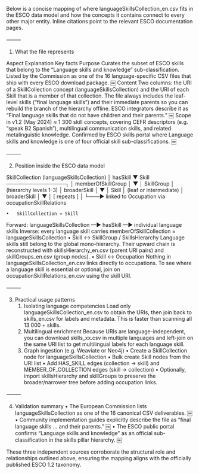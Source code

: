 Below is a concise mapping of where languageSkillsCollection_en.csv fits in the ESCO data model and how the concepts it contains connect to every other major entity. Inline citations point to the relevant ESCO documentation pages.

⸻

1. What the file represents

Aspect	Explanation	Key facts
Purpose	Curates the subset of ESCO skills that belong to the “Language skills and knowledge” sub-classification.	Listed by the Commission as one of the 16 language-specific CSV files that ship with every ESCO download package.  ￼
Content	Two columns: the URI of a SkillCollection concept (languageSkillsCollection) and the URI of each Skill that is a member of that collection. The file always includes the leaf-level skills (“final language skills”) and their immediate parents so you can rebuild the branch of the hierarchy offline.	ESCO integrators describe it as “Final language skills that do not have children and their parents.”  ￼
Scope in v1.2 (May 2024)	≈ 1 300 skill concepts, covering CEFR descriptors (e.g. “speak B2 Spanish”), multilingual communication skills, and related metalinguistic knowledge.	Confirmed by ESCO skills portal where Language skills and knowledge is one of four official skill sub-classifications.  ￼


⸻

2. Position inside the ESCO data model

SkillCollection (languageSkillsCollection)
        │ hasSkill
        ▼
Skill ────────────────┐
 │ memberOfSkillGroup │
 ▼                    │
SkillGroup            │   (hierarchy levels 1-3)
 │ broaderSkill       │
 ▼                    │
Skill                 │   (leaf or intermediate)
 │ broaderSkill       │
 ▼                    │
[ repeats ]           │
                      └───► linked to Occupation via occupationSkillRelations

	•	SkillCollection ↔ Skill
Forward: languageSkillsCollection —► hasSkill —► individual language skills
Inverse: every language skill carries memberOfSkillCollection = languageSkillsCollection
	•	Skill ↔ SkillGroup / SkillsHierarchy
Language skills still belong to the global mono-hierarchy. Their upward chain is reconstructed with skillsHierarchy_en.csv (parent URI pairs) and skillGroups_en.csv (group nodes).
	•	Skill ↔ Occupation
Nothing in languageSkillsCollection_en.csv links directly to occupations. To see where a language skill is essential or optional, join on occupationSkillRelations_en.csv using the skill URI.

⸻

3. Practical usage patterns
	1.	Isolating language competencies
Load only languageSkillsCollection_en.csv to obtain the URIs, then join back to skills_en.csv for labels and metadata. This is faster than scanning all 13 000 + skills.
	2.	Multilingual enrichment
Because URIs are language-independent, you can download skills_xx.csv in multiple languages and left-join on the same URI list to get multilingual labels for each language skill.
	3.	Graph ingestion (e.g. Weaviate or Neo4j)
	•	Create a SkillCollection node for languageSkillsCollection
	•	Bulk create Skill nodes from the URI list
	•	Add HAS_SKILL edges (collection → skill) and MEMBER_OF_COLLECTION edges (skill → collection)
	•	Optionally, import skillsHierarchy and skillGroups to preserve the broader/narrower tree before adding occupation links.

⸻

4. Validation summary
	•	The European Commission lists languageSkillsCollection as one of the 16 canonical CSV deliverables.  ￼
	•	Community implementation guides explicitly describe the file as “final language skills … and their parents.”  ￼
	•	The ESCO public portal confirms “Language skills and knowledge” as an official sub-classification in the skills pillar hierarchy.  ￼

These three independent sources corroborate the structural role and relationships outlined above, ensuring the mapping aligns with the officially published ESCO 1.2 taxonomy.